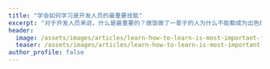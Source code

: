 ```yaml
---
title: "学会如何学习是开发人员的最重要技能"
excerpt: "对于开发人员来说，什么是最重要的？做饭做了一辈子的人为什么不能都成为出色的厨师？每天都在说话的我们为什么不能都成为优秀的演说家？一万小时定律真的适用于每个人吗？"
header:
  image: /assets/images/articles/learn-how-to-learn-is-most-important-for-programmars.jpg
  teaser: /assets/images/articles/learn-how-to-learn-is-most-important-for-programmars.jpg
author_profile: false
---
```

